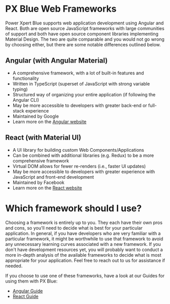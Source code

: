 # PX Blue Web Frameworks
Power Xpert Blue supports web application development using Angular and React. Both are open source JavaScript frameworks with large communities of support and both have open source component libraries implementing Material Design. The two are quite comparable and you would not go wrong by choosing either, but there are some notable differences outlined below.

## Angular (with Angular Material)
  - A comprehensive framework, with a lot of built-in features and functionality
  - Written in TypeScript (superset of JavaScript with strong variable typing)
  - Structured way of organizing your entire application (if following the Angular CLI)
  - May be more accessible to developers with greater back-end or full-stack experience
  - Maintained by Google
  - Learn more on the [Angular website](https://angular.io/)

## React (with Material UI)
  - A UI library for building custom Web Components/Applications
  - Can be combined with additional libraries (e.g. Redux) to be a more comprehensive framework
  - Virtual DOM allows for fewer re-renders (i.e., faster UI updates)
  - May be more accessible to developers with greater experience with JavaScript and front-end development
  - Maintained by Facebook
  - Learn more on the [React website](https://reactjs.org/)


# Which framework should I use?

Choosing a framework is entirely up to you. They each have their own pros and cons, so you'll need to decide what is best for your particular application. In general, if you have developers who are very familiar with a particular framework, it might be worthwhile to use that framework to avoid any unnecessary learning curves associated with a new framework. If you don't have development resources yet, you will probably want to conduct a more in-depth analysis of the available frameworks to decide what is most appropriate for your application. Feel free to reach out to us for assistance if needed.

If you choose to use one of these frameworks, have a look at our Guides for using them with PX Blue:
- [Angular Guide](/development/frameworks-web/angular)
- [React Guide](/development/frameworks-web/react)
